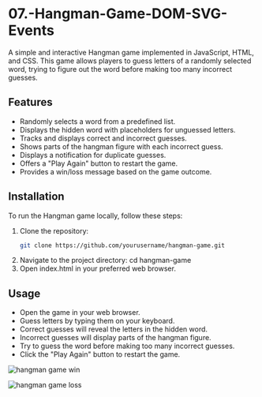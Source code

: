 # 07.-Hangman-Game-DOM-SVG-Events
A simple and interactive Hangman game implemented in JavaScript, HTML, and CSS. This game allows players to guess letters of a randomly selected word, trying to figure out the word before making too many incorrect guesses.

## Features

- Randomly selects a word from a predefined list.
- Displays the hidden word with placeholders for unguessed letters.
- Tracks and displays correct and incorrect guesses.
- Shows parts of the hangman figure with each incorrect guess.
- Displays a notification for duplicate guesses.
- Offers a "Play Again" button to restart the game.
- Provides a win/loss message based on the game outcome.

## Installation

To run the Hangman game locally, follow these steps:

1. Clone the repository:
   ```bash
   git clone https://github.com/yourusername/hangman-game.git
2. Navigate to the project directory:
   cd hangman-game
3. Open index.html in your preferred web browser.

## Usage
- Open the game in your web browser.
- Guess letters by typing them on your keyboard.
- Correct guesses will reveal the letters in the hidden word.
- Incorrect guesses will display parts of the hangman figure.
- Try to guess the word before making too many incorrect guesses.
- Click the "Play Again" button to restart the game.

![hangman game win](https://github.com/user-attachments/assets/417adaac-59e8-4578-94ae-222dd1fe2663)

![hangman game loss](https://github.com/user-attachments/assets/f3eeef29-4671-4b1c-9ef9-eedab04202fd)

